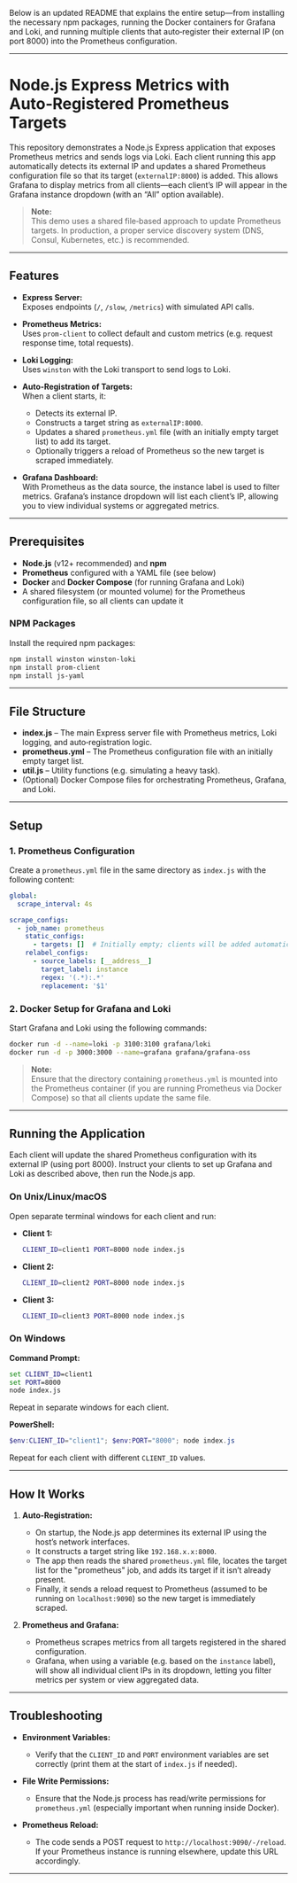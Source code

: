 Below is an updated README that explains the entire setup—from installing the necessary npm packages, running the Docker containers for Grafana and Loki, and running multiple clients that auto‑register their external IP (on port 8000) into the Prometheus configuration.

---

# Node.js Express Metrics with Auto‑Registered Prometheus Targets

This repository demonstrates a Node.js Express application that exposes Prometheus metrics and sends logs via Loki. Each client running this app automatically detects its external IP and updates a shared Prometheus configuration file so that its target (`externalIP:8000`) is added. This allows Grafana to display metrics from all clients—each client’s IP will appear in the Grafana instance dropdown (with an “All” option available).

> **Note:**  
> This demo uses a shared file‑based approach to update Prometheus targets. In production, a proper service discovery system (DNS, Consul, Kubernetes, etc.) is recommended.

---

## Features

- **Express Server:**  
  Exposes endpoints (`/`, `/slow`, `/metrics`) with simulated API calls.
  
- **Prometheus Metrics:**  
  Uses `prom-client` to collect default and custom metrics (e.g. request response time, total requests).

- **Loki Logging:**  
  Uses `winston` with the Loki transport to send logs to Loki.

- **Auto‑Registration of Targets:**  
  When a client starts, it:
  - Detects its external IP.
  - Constructs a target string as `externalIP:8000`.
  - Updates a shared `prometheus.yml` file (with an initially empty target list) to add its target.
  - Optionally triggers a reload of Prometheus so the new target is scraped immediately.

- **Grafana Dashboard:**  
  With Prometheus as the data source, the instance label is used to filter metrics. Grafana’s instance dropdown will list each client’s IP, allowing you to view individual systems or aggregated metrics.

---

## Prerequisites

- **Node.js** (v12+ recommended) and **npm**
- **Prometheus** configured with a YAML file (see below)
- **Docker** and **Docker Compose** (for running Grafana and Loki)
- A shared filesystem (or mounted volume) for the Prometheus configuration file, so all clients can update it

### NPM Packages

Install the required npm packages:

```bash
npm install winston winston-loki
npm install prom-client
npm install js-yaml
```

---

## File Structure

- **index.js** – The main Express server file with Prometheus metrics, Loki logging, and auto‑registration logic.
- **prometheus.yml** – The Prometheus configuration file with an initially empty target list.
- **util.js** – Utility functions (e.g. simulating a heavy task).
- (Optional) Docker Compose files for orchestrating Prometheus, Grafana, and Loki.

---

## Setup

### 1. Prometheus Configuration

Create a `prometheus.yml` file in the same directory as `index.js` with the following content:

```yaml
global:
  scrape_interval: 4s

scrape_configs:
  - job_name: prometheus
    static_configs:
      - targets: []  # Initially empty; clients will be added automatically
    relabel_configs:
      - source_labels: [__address__]
        target_label: instance
        regex: '(.*):.*'
        replacement: '$1'
```

### 2. Docker Setup for Grafana and Loki

Start Grafana and Loki using the following commands:

```bash
docker run -d --name=loki -p 3100:3100 grafana/loki
docker run -d -p 3000:3000 --name=grafana grafana/grafana-oss
```

> **Note:**  
> Ensure that the directory containing `prometheus.yml` is mounted into the Prometheus container (if you are running Prometheus via Docker Compose) so that all clients update the same file.

---

## Running the Application

Each client will update the shared Prometheus configuration with its external IP (using port 8000). Instruct your clients to set up Grafana and Loki as described above, then run the Node.js app.

### On Unix/Linux/macOS

Open separate terminal windows for each client and run:

- **Client 1:**
  ```bash
  CLIENT_ID=client1 PORT=8000 node index.js
  ```

- **Client 2:**
  ```bash
  CLIENT_ID=client2 PORT=8000 node index.js
  ```

- **Client 3:**
  ```bash
  CLIENT_ID=client3 PORT=8000 node index.js
  ```

### On Windows

**Command Prompt:**
```cmd
set CLIENT_ID=client1
set PORT=8000
node index.js
```
Repeat in separate windows for each client.

**PowerShell:**
```powershell
$env:CLIENT_ID="client1"; $env:PORT="8000"; node index.js
```
Repeat for each client with different `CLIENT_ID` values.

---

## How It Works

1. **Auto‑Registration:**
   - On startup, the Node.js app determines its external IP using the host’s network interfaces.
   - It constructs a target string like `192.168.x.x:8000`.
   - The app then reads the shared `prometheus.yml` file, locates the target list for the "prometheus" job, and adds its target if it isn’t already present.
   - Finally, it sends a reload request to Prometheus (assumed to be running on `localhost:9090`) so the new target is immediately scraped.

2. **Prometheus and Grafana:**
   - Prometheus scrapes metrics from all targets registered in the shared configuration.
   - Grafana, when using a variable (e.g. based on the `instance` label), will show all individual client IPs in its dropdown, letting you filter metrics per system or view aggregated data.

---

## Troubleshooting

- **Environment Variables:**
  - Verify that the `CLIENT_ID` and `PORT` environment variables are set correctly (print them at the start of `index.js` if needed).

- **File Write Permissions:**
  - Ensure that the Node.js process has read/write permissions for `prometheus.yml` (especially important when running inside Docker).

- **Prometheus Reload:**
  - The code sends a POST request to `http://localhost:9090/-/reload`. If your Prometheus instance is running elsewhere, update this URL accordingly.

---
